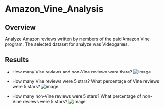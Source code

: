 # Amazon_Vine_Analysis
## Overview
Analyze Amazon reviews written by members of the paid Amazon Vine program. 
The selected dataset for analyze was Videogames. 

## Results
- How many Vine reviews and non-Vine reviews were there?
![image](https://user-images.githubusercontent.com/21972342/157059008-910ee1ca-3838-4b49-9755-1d5ef40d296d.png)

- How many Vine reviews were 5 stars? What percentage of Vine reviews were 5 stars? 
![image](https://user-images.githubusercontent.com/21972342/157059246-e9e74e64-c7c7-4648-97fd-d426928a1b40.png)

- How many non-Vine reviews were 5 stars? What percentage of non-Vine reviews were 5 stars?
![image](https://user-images.githubusercontent.com/21972342/157059371-4c85db4d-1074-4192-b60f-2ac25e41a105.png)
